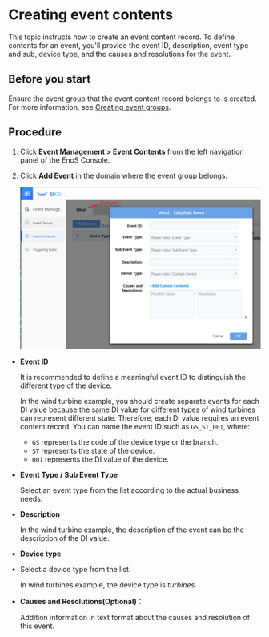 # Creating event contents

This topic instructs how to create an event content record. To define contents for an event, you'll provide the event ID, description, event type and sub, device type, and the causes and resolutions for the event.

## Before you start

Ensure the event group that the event content record belongs to is created. For more information, see [Creating event groups](create_event_group).

## Procedure

1. Click **Event Management > Event Contents** from the left navigation panel of the EnoS Console.

2. Click **Add Event** in the domain where the event group belongs.
 
   ![1](media/create_event_wind.png)

  - **Event ID**

    It is recommended to define a meaningful event ID to distinguish the different type of the device.

    In the wind turbine example, you should create separate events for each DI value because the same DI value for different types of wind turbines can represent different state. Therefore, each DI value requires an event content record. You can name the event ID such as `GS_ST_001`, where:

    + `GS` represents the code of the device type or the branch.
    + `ST` represents the state of the device.
    + `001` represents the DI value of the device.

  - **Event Type / Sub Event Type**

    Select an event type from the list according to the actual business needs.

  - **Description**

    In the wind turbine example, the description of the event can be the description of the DI value.

  - **Device type**
  -
    Select a device type from the list.

    In wind turbines example, the device type is _turbines_.   

  - **Causes and Resolutions(Optional)**：

    Addition information in text format about the causes and resolution of this event.
